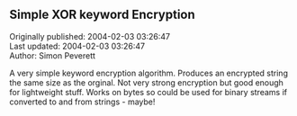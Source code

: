 ## Simple XOR keyword Encryption  
Originally published: 2004-02-03 03:26:47  
Last updated: 2004-02-03 03:26:47  
Author: Simon Peverett  
  
A very simple keyword encryption algorithm. Produces an encrypted string the same size as the orginal. Not very strong encryption but good enough for lightweight stuff. Works on bytes so could be used for binary streams if converted to and from strings - maybe!